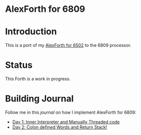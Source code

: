 # AlexForth for 6809

# Introduction

This is a port of my [AlexForth for 6502](https://github.com/adumont/hb6502/tree/main/forth#homebrew-6502-sbc---forth) to the 6809 processor.

# Status

This Forth is a work in progress.

# Building Journal

Follow me in this *journal* on how I implement AlexForth for 6809:

- [Day 1: Inner Interpreter and Manually Threaded code](docs/day01/README.md)
- [Day 2: Colon defined Words and Return Stack!](docs/day02/README.md)